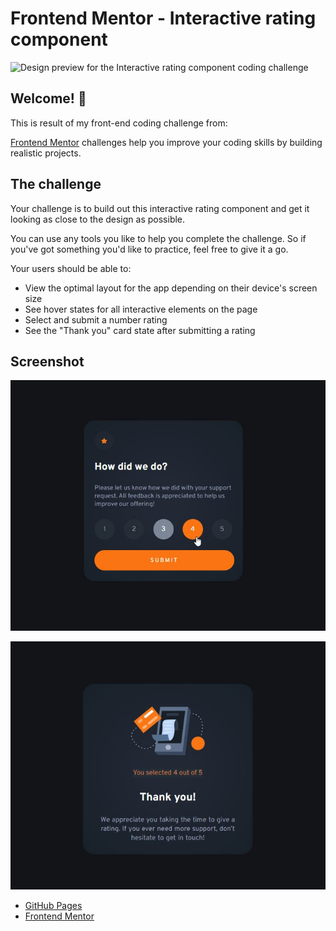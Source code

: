 # Frontend Mentor - Interactive rating component

![Design preview for the Interactive rating component coding challenge](./design/desktop-preview.jpg)

## Welcome! 👋

This is result of my front-end coding challenge from:

[Frontend Mentor](https://www.frontendmentor.io) challenges help you improve your coding skills by building realistic projects.


## The challenge

Your challenge is to build out this interactive rating component and get it looking as close to the design as possible.

You can use any tools you like to help you complete the challenge. So if you've got something you'd like to practice, feel free to give it a go.

Your users should be able to:

- View the optimal layout for the app depending on their device's screen size
- See hover states for all interactive elements on the page
- Select and submit a number rating
- See the "Thank you" card state after submitting a rating


## Screenshot

![](./images/screenshot1.jpg)

![](./images/screenshot2.jpg)


- [GitHub Pages](https://github.com/qntek)
- [Frontend Mentor](https://www.frontendmentor.io/profile/qntek)

